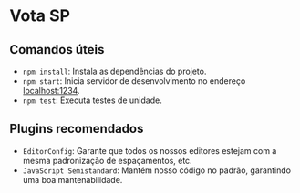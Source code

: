 # Vota SP

## Comandos úteis

- `npm install`: Instala as dependências do projeto.
- `npm start`: Inicia servidor de desenvolvimento no endereço [localhost:1234](http://localhost:1234).
- `npm test`: Executa testes de unidade.

## Plugins recomendados

- `EditorConfig`: Garante que todos os nossos editores estejam com a mesma padronização de espaçamentos, etc.
- `JavaScript Semistandard`: Mantém nosso código no padrão, garantindo uma boa mantenabilidade.
